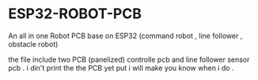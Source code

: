 # ESP32-ROBOT-PCB
An all in one Robot PCB base on ESP32 (command robot , line follower , obstacle robot)

the file include two PCB (panelized) controlle pcb and line follower sensor pcb .
i din't print the the PCB yet put i will make you know when i do .
